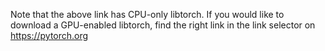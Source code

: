 

<!--
 * @version:
 * @Author:  StevenJokess https://github.com/StevenJokess
 * @Date: 2020-12-08 21:08:48
 * @LastEditors:  StevenJokess https://github.com/StevenJokess
 * @LastEditTime: 2020-12-08 21:08:50
 * @Description:
 * @TODO::
 * @Reference:https://pytorch.org/cppdocs/installing.html
-->
Note that the above link has CPU-only libtorch. If you would like to download a GPU-enabled libtorch, find the right link in the link selector on https://pytorch.org
